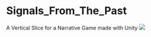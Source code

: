 # Signals_From_The_Past
A Vertical Slice for a Narrative Game made with Unity
[![](https://markdown-videos.deta.dev/youtube/pqQZiDHlaKw)](https://youtu.be/pqQZiDHlaKw)
